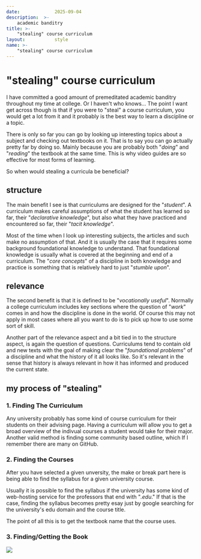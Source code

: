 ```yaml
---
date:             2025-09-04
description:  >-
    academic banditry
title: >-
    "stealing" course curriculum
layout:           style
name: >-
    "stealing" course curriculum
---
```


# "stealing" course curriculum

I have committed a good amount of premeditated academic banditry throughout my time at college. Or I haven't who knows... The point I want get across though is that if you were to "steal" a course curriculum, you would get a lot from it and it probably is the best way to learn a discipline or a topic.

There is only so far you can go by looking up interesting topics about a subject and checking out textbooks on it. That is to say you can go actually pretty far by doing so. Mainly because you are probably both "*doing*" and "*reading*" the textbook at the same time. This is why video guides are so effective for most forms of learning.

So when would stealing a curricula be beneficial?

## structure

The main benefit I see is that curriculums are designed for the "*student*". A curriculum makes careful assumptions of what the student has learned so far, their "*declarative knowledge*", but also what they have practiced and encountered so far, their "*tacit knowledge*".

Most of the time when I look up interesting subjects, the articles and such make no assumption of that. And it is usually the case that it requires some background foundational knowledge to understand. That foundational knowledge is usually what is covered at the beginning and end of a curriculum. The "*core concepts*" of a discipline in both knowledge and practice is something that is relatively hard to just "*stumble upon*".

## relevance

The second benefit is that it is defined to be "*vocationally useful*". Normally a college curriculum includes key sections where the question of "*work*" comes in and how the discipline is done in the world. Of course this may not apply in most cases where all you want to do is to pick up how to use some sort of skill.

Another part of the relevance aspect and a bit tied in to the structure aspect, is again the question of questions. Curriculums tend to contain old and new texts with the goal of making clear the "*foundational problems*" of a discipline and what the history of it all looks like. So it's relevant in the sense that history is always relevant in how it has informed and produced the current state.

## my process of "stealing"

### 1. Finding The Curriculum

Any university probably has some kind of course curriculum for their students on their advising page. Having a curriculum will allow you to get a broad overview of the indivual courses a student would take for their major. Another valid method is finding some community based outline, which If I remember there are many on GitHub.

### 2. Finding the Courses

After you have selected a given unversity, the make or break part here is being able to find the syllabus for a given university course.

Usually it is possible to find the syllabus if the university has some kind of web-hosting service for the professors that end with "*.edu*." If that is the case, finding the syllabus becomes pretty esay just by google searching for the university's edu domain and the course title.

The point of all this is to get the textbook name that the course uses.

### 3. Finding/Getting the Book

<img src="https://wallpaperaccess.com/full/532075.jpg"/>

